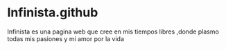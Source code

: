 # Infinista.github
Infinista es una pagina web que cree en mis tiempos libres ,donde plasmo todas mis pasiones y mi amor por la vida
